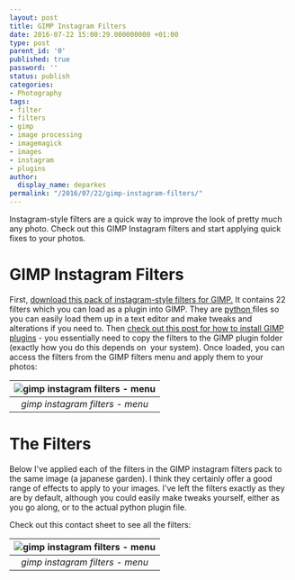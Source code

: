 ```yaml
---
layout: post
title: GIMP Instagram Filters
date: 2016-07-22 15:00:29.000000000 +01:00
type: post
parent_id: '0'
published: true
password: ''
status: publish
categories:
- Photography
tags:
- filter
- filters
- gimp
- image processing
- imagemagick
- images
- instagram
- plugins
author:
  display_name: deparkes
permalink: "/2016/07/22/gimp-instagram-filters/"
---
```

Instagram-style filters are a quick way to improve the look of pretty much any photo. Check out this GIMP Instagram filters and start applying quick fixes to your photos.
<h1>GIMP Instagram Filters</h1>
First, <a href="https://registry.gimp.org/node/28613">download this pack of instagram-style filters for GIMP.</a> It contains 22 filters which you can load as a plugin into GIMP. They are <a href="https://www.gimp.org/docs/python/">python </a>files so you can easily load them up in a text editor and make tweaks and alterations if you need to.
Then <a href="https://www.mahvin.com/2009/09/gimp-how-to-install-scripts-plug-ins-to.html">check out this post for how to install GIMP plugins</a> - you essentially need to copy the filters to the GIMP plugin folder (exactly how you do this depends on  your system).
Once loaded, you can access the filters from the GIMP filters menu and apply them to your photos:

| ![gimp instagram filters - menu]({{site.baseurl}}/assets/2016/07/menu.png) |
|:--:|
| *gimp instagram filters - menu* |

<h1>The Filters</h1>
Below I've applied each of the filters in the GIMP instagram filters pack to the same image (a japanese garden). I think they certainly offer a good range of effects to apply to your images.
I've left the filters exactly as they are by default, although you could easily make tweaks yourself, either as you go along, or to the actual python plugin file.

<!--[gallery size="large" type="slideshow" ids="2755,2756,2760,2761,2762,2763,2764,2765,2767,2768,2769,2770,2771,2772,2773,2780,2781,2782,2779,2778,2777,2776,2775"]-->

Check out this contact sheet to see all the filters:

| ![gimp instagram filters - menu]({{site.baseurl}}/assets/2016/07/out.jpg) |
|:--:|
| *gimp instagram filters - menu* |
